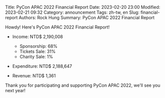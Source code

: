 Title: PyCon APAC 2022 Financial Report
Date: 2023-02-20 23:00
Modified: 2023-02-21 09:32
Category: announcement
Tags: zh-tw, en
Slug: financial-report
Authors: Rock Hung
Summary: PyCon APAC 2022 Financial Report
<!--more-->
Howdy!
Here's PyCon APAC 2022 Financial Report!

* Income: NTD$ 2,190,008
    * Sponsorship: 68%
    * Tickets Sale: 31%
    * Charity Sale: 1%

* Expenditure: NTD$ 2,188,647

* Revenue: NTD$ 1,361

Thank you for participating and supporting PyCon APAC 2022, we'll see you next year!
